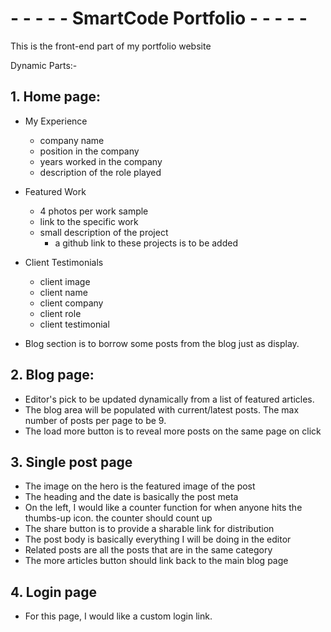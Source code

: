 # - - - - - SmartCode Portfolio - - - - -

This is the front-end part of my portfolio website

Dynamic Parts:-

## 1. Home page:

-   My Experience
    -   company name
    -   position in the company
    -   years worked in the company
    -   description of the role played
-   Featured Work

    -   4 photos per work sample
    -   link to the specific work
    -   small description of the project
        -   a github link to these projects is to be added

-   Client Testimonials
    -   client image
    -   client name
    -   client company
    -   client role
    -   client testimonial
-   Blog section is to borrow some posts from the blog just as display.

## 2. Blog page:

-   Editor's pick to be updated dynamically from a list of featured articles.
-   The blog area will be populated with current/latest posts. The max number of posts per
    page to be 9.
-   The load more button is to reveal more posts on the same page on click

## 3. Single post page

-   The image on the hero is the featured image of the post
-   The heading and the date is basically the post meta
-   On the left, I would like a counter function for when anyone hits the thumbs-up icon.
    the counter should count up
-   The share button is to provide a sharable link for distribution
-   The post body is basically everything I will be doing in the editor
-   Related posts are all the posts that are in the same category
-   The more articles button should link back to the main blog page

## 4. Login page

-   For this page, I would like a custom login link.
